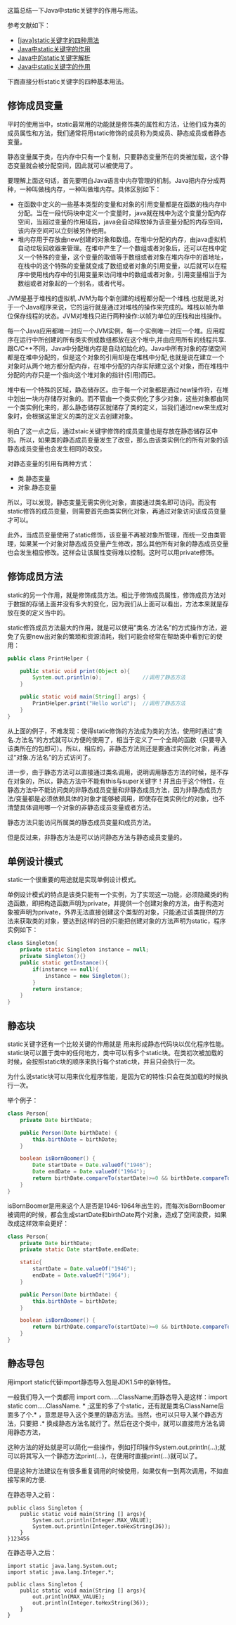 这篇总结一下Java中static关键字的作用与用法。

参考文献如下：

- [[java\]static关键字的四种用法](https://www.cnblogs.com/dotgua/p/6354151.html)
- [Java中static关键字的作用](https://blog.csdn.net/zhouseawater/article/details/53582945)
- [Java中的static关键字解析](http://www.cnblogs.com/dolphin0520/p/3799052.html)
- [Java中static关键字的作用](https://blog.csdn.net/jsqfengbao/article/details/44724219)

下面直接分析static关键字的四种基本用法。

## 修饰成员变量

平时的使用当中，static最常用的功能就是修饰类的属性和方法，让他们成为类的成员属性和方法，我们通常将用static修饰的成员称为类成员、静态成员或者静态变量。

静态变量属于类，在内存中只有一个复制，只要静态变量所在的类被加载，这个静态变量就会被分配空间，因此就可以被使用了。

要理解上面这句话，首先要明白Java语言中内存管理的机制。Java把内存分成两种，一种叫做栈内存，一种叫做堆内存。具体区别如下：

- 在函数中定义的一些基本类型的变量和对象的引用变量都是在函数的栈内存中分配。当在一段代码块中定义一个变量时，java就在栈中为这个变量分配内存空间，当超过变量的作用域后，java会自动释放掉为该变量分配的内存空间，该内存空间可以立刻被另作他用。
- 堆内存用于存放由new创建的对象和数组。在堆中分配的内存，由java虚拟机自动垃圾回收器来管理。在堆中产生了一个数组或者对象后，还可以在栈中定义一个特殊的变量，这个变量的取值等于数组或者对象在堆内存中的首地址，在栈中的这个特殊的变量就变成了数组或者对象的引用变量，以后就可以在程序中使用栈内存中的引用变量来访问堆中的数组或者对象，引用变量相当于为数组或者对象起的一个别名，或者代号。

JVM是基于堆栈的虚拟机.JVM为每个新创建的线程都分配一个堆栈.也就是说,对于一个Java程序来说，它的运行就是通过对堆栈的操作来完成的。堆栈以帧为单位保存线程的状态。JVM对堆栈只进行两种操作:以帧为单位的压栈和出栈操作。

每一个Java应用都唯一对应一个JVM实例，每一个实例唯一对应一个堆。应用程序在运行中所创建的所有类实例或数组都放在这个堆中,并由应用所有的线程共享.跟C/C++不同，Java中分配堆内存是自动初始化的。Java中所有对象的存储空间都是在堆中分配的，但是这个对象的引用却是在堆栈中分配,也就是说在建立一个对象时从两个地方都分配内存，在堆中分配的内存实际建立这个对象，而在堆栈中分配的内存只是一个指向这个堆对象的指针(引用)而已。

堆中有一个特殊的区域，静态储存区。由于每一个对象都是通过new操作符，在堆中划出一块内存储存对象的。而不管由一个类实例化了多少对象，这些对象都由同一个类实例化来的，那么静态储存区就储存了类的定义，当我们通过new来生成对象时，会根据这里定义的类的定义去创建对象。

明白了这一点之后，通过staic关键字修饰的成员变量也是存放在静态储存区中的。所以，如果类的静态成员变量发生了改变，那么由该类实例化的所有对象的该静态成员变量也会发生相同的改变。

对静态变量的引用有两种方式：

- 类.静态变量
- 对象.静态变量

所以，可以发现，静态变量无需实例化对象，直接通过类名即可访问。而没有static修饰的成员变量，则需要首先由类实例化对象，再通过对象访问该成员变量才可以。

此外，当成员变量使用了static修饰，该变量不再被对象所管理，而统一交由类管理，如果某一个对象对静态成员变量产生修改，那么其他所有对象的静态成员变量也会发生相应修改。这样会让该属性变得难以控制。这时可以用private修饰。

## 修饰成员方法

static的另一个作用，就是修饰成员方法。相比于修饰成员属性，修饰成员方法对于数据的存储上面并没有多大的变化，因为我们从上面可以看出，方法本来就是存放在类的定义当中的。

static修饰成员方法最大的作用，就是可以使用”类名.方法名”的方式操作方法，避免了先要new出对象的繁琐和资源消耗，我们可能会经常在帮助类中看到它的使用：

```java
public class PrintHelper {

    public static void print(Object o){
        System.out.println(o);             //调用了静态方法
    }

    public static void main(String[] args) {
        PrintHelper.print("Hello world");  //调用了静态方法
    }
}
```

从上面的例子，不难发现：使得static修饰的方法成为类的方法，使用时通过“类名.方法名”的方式就可以方便的使用了，相当于定义了一个全局的函数（只要导入该类所在的包即可）。所以，相应的，非静态方法则还是要通过实例化对象，再通过“对象.方法名”的方式访问了。

进一步，由于静态方法可以直接通过类名调用，说明调用静态方法的时候，是不存在对象的，所以，静态方法中不能有this与super关键字！并且由于这个特性，在静态方法中不能访问类的非静态成员变量和非静态成员方法，因为非静态成员方法/变量都是必须依赖具体的对象才能够被调用，即使存在类实例化的对象，也不清楚具体调用哪一个对象的非静态成员变量或者方法。

静态方法只能访问所属类的静态成员变量和成员方法。

但是反过来，非静态方法是可以访问静态方法与静态成员变量的。

## 单例设计模式

static一个很重要的用途就是实现单例设计模式。

单例设计模式的特点是该类只能有一个实例，为了实现这一功能，必须隐藏类的构造函数，即把构造函数声明为private，并提供一个创建对象的方法，由于构造对象被声明为private，外界无法直接创建这个类型的对象，只能通过该类提供的方法来获取类的对象，要达到这样的目的只能把创建对象的方法声明为static，程序实例如下：

```java
class Singleton{
    private static Singleton instance = null;
    private Singleton(){}
    public static getInstance(){
        if(instance == null){
            instance = new Singleton();
        }
        return instance;
    }
}
```

## 静态块

static关键字还有一个比较关键的作用就是 用来形成静态代码块以优化程序性能。static块可以置于类中的任何地方，类中可以有多个static块。在类初次被加载的时候，会按照static块的顺序来执行每个static块，并且只会执行一次。

为什么说static块可以用来优化程序性能，是因为它的特性:只会在类加载的时候执行一次。

举个例子：

```java
class Person{
    private Date birthDate;

    public Person(Date birthDate) {
        this.birthDate = birthDate;
    }

    boolean isBornBoomer() {
        Date startDate = Date.valueOf("1946");
        Date endDate = Date.valueOf("1964");
        return birthDate.compareTo(startDate)>=0 && birthDate.compareTo(endDate) < 0;
    }
}
```

isBornBoomer是用来这个人是否是1946-1964年出生的，而每次isBornBoomer被调用的时候，都会生成startDate和birthDate两个对象，造成了空间浪费，如果改成这样效率会更好：

```java
class Person{
    private Date birthDate;
    private static Date startDate,endDate;

    static{
        startDate = Date.valueOf("1946");
        endDate = Date.valueOf("1964");
    }

    public Person(Date birthDate) {
        this.birthDate = birthDate;
    }

    boolean isBornBoomer() {
        return birthDate.compareTo(startDate)>=0 && birthDate.compareTo(endDate) < 0;
    }
}
```

## 静态导包

用import static代替import静态导入包是JDK1.5中的新特性。

一般我们导入一个类都用 import com…..ClassName;而静态导入是这样：import static com…..ClassName. * ;这里的多了个static，还有就是类名ClassName后面多了个.* ，意思是导入这个类里的静态方法。当然，也可以只导入某个静态方法，只要把 .* 换成静态方法名就行了。然后在这个类中，就可以直接用方法名调用静态方法，

这种方法的好处就是可以简化一些操作，例如打印操作System.out.println(…);就可以将其写入一个静态方法print(…)，在使用时直接print(…)就可以了。

但是这种方法建议在有很多重复调用的时候使用，如果仅有一到两次调用，不如直接写来的方便.

在静态导入之前：

```
public class Singleton {
    public static void main(String [] args){
        System.out.println(Integer.MAX_VALUE);
        System.out.println(Integer.toHexString(36));
    }
}123456
```

在静态导入之后：

```
import static java.lang.System.out;
import static java.lang.Integer.*;

public class Singleton {
    public static void main(String [] args){
        out.println(MAX_VALUE);
        out.println(Integer.toHexString(36));
    }
}
```